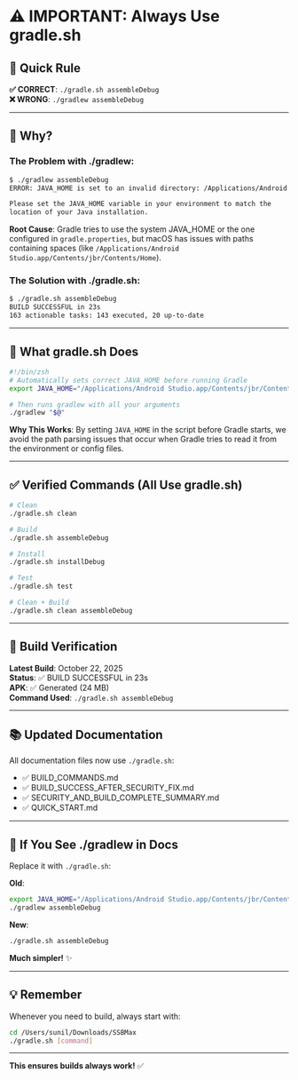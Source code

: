 # ⚠️ IMPORTANT: Always Use gradle.sh

## 🎯 Quick Rule

**✅ CORRECT**: `./gradle.sh assembleDebug`  
**❌ WRONG**: `./gradlew assembleDebug`

---

## 🤔 Why?

### The Problem with ./gradlew:
```bash
$ ./gradlew assembleDebug
ERROR: JAVA_HOME is set to an invalid directory: /Applications/Android

Please set the JAVA_HOME variable in your environment to match the
location of your Java installation.
```

**Root Cause**: Gradle tries to use the system JAVA_HOME or the one configured in `gradle.properties`, but macOS has issues with paths containing spaces (like `/Applications/Android Studio.app/Contents/jbr/Contents/Home`).

### The Solution with ./gradle.sh:
```bash
$ ./gradle.sh assembleDebug
BUILD SUCCESSFUL in 23s
163 actionable tasks: 143 executed, 20 up-to-date
```

---

## 📝 What gradle.sh Does

```bash
#!/bin/zsh
# Automatically sets correct JAVA_HOME before running Gradle
export JAVA_HOME="/Applications/Android Studio.app/Contents/jbr/Contents/Home"

# Then runs gradlew with all your arguments
./gradlew "$@"
```

**Why This Works**: By setting `JAVA_HOME` in the script before Gradle starts, we avoid the path parsing issues that occur when Gradle tries to read it from the environment or config files.

---

## ✅ Verified Commands (All Use gradle.sh)

```bash
# Clean
./gradle.sh clean

# Build
./gradle.sh assembleDebug

# Install
./gradle.sh installDebug

# Test
./gradle.sh test

# Clean + Build
./gradle.sh clean assembleDebug
```

---

## 🎉 Build Verification

**Latest Build**: October 22, 2025  
**Status**: ✅ BUILD SUCCESSFUL in 23s  
**APK**: ✅ Generated (24 MB)  
**Command Used**: `./gradle.sh assembleDebug`

---

## 📚 Updated Documentation

All documentation files now use `./gradle.sh`:
- ✅ BUILD_COMMANDS.md
- ✅ BUILD_SUCCESS_AFTER_SECURITY_FIX.md
- ✅ SECURITY_AND_BUILD_COMPLETE_SUMMARY.md
- ✅ QUICK_START.md

---

## 🔄 If You See ./gradlew in Docs

Replace it with `./gradle.sh`:

**Old**:
```bash
export JAVA_HOME="/Applications/Android Studio.app/Contents/jbr/Contents/Home"
./gradlew assembleDebug
```

**New**:
```bash
./gradle.sh assembleDebug
```

**Much simpler!** ✨

---

## 💡 Remember

Whenever you need to build, always start with:
```bash
cd /Users/sunil/Downloads/SSBMax
./gradle.sh [command]
```

---

**This ensures builds always work!** ✅

